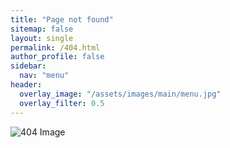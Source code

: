 ```yaml
---
title: "Page not found"
sitemap: false
layout: single
permalink: /404.html
author_profile: false
sidebar:
  nav: "menu"
header:  
  overlay_image: "/assets/images/main/menu.jpg"
  overlay_filter: 0.5
---
```


<html lang="en">
<head>
  <meta charset="UTF-8">
  <meta name="viewport" content="width=device-width, initial-scale=1.0">  
  <link rel="canonical" href="{{ site.url }}{{ page.url }}">
</head>
<body>
  <div class="container">
    <img src="{{ '/assets/images/main/404-1.jpg' | relative_url }}" alt="404 Image">
  </div>
</body>
</html>
